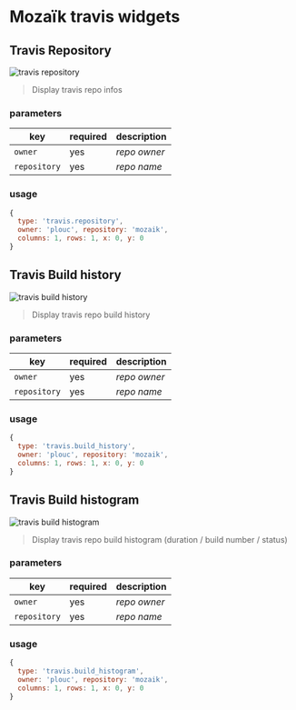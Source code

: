 # Mozaïk travis widgets

## Travis Repository

![travis repository](https://raw.githubusercontent.com/wiki/plouc/mozaik/assets/travis.repository.png)

> Display travis repo infos

### parameters

key          | required | description
-------------|----------|---------------
`owner`      | yes      | *repo owner*
`repository` | yes      | *repo name*

### usage

```javascript
{
  type: 'travis.repository',
  owner: 'plouc', repository: 'mozaik',
  columns: 1, rows: 1, x: 0, y: 0
}
```



## Travis Build history

![travis build history](https://raw.githubusercontent.com/wiki/plouc/mozaik/assets/travis.build_history.png)

> Display travis repo build history

### parameters

key          | required | description
-------------|----------|---------------
`owner`      | yes      | *repo owner*
`repository` | yes      | *repo name*

### usage

```javascript
{
  type: 'travis.build_history',
  owner: 'plouc', repository: 'mozaik',
  columns: 1, rows: 1, x: 0, y: 0
}
```



## Travis Build histogram

![travis build histogram](https://raw.githubusercontent.com/wiki/plouc/mozaik/assets/travis.build_histogram.png)

> Display travis repo build histogram (duration / build number / status)

### parameters

key          | required | description
-------------|----------|---------------
`owner`      | yes      | *repo owner*
`repository` | yes      | *repo name*

### usage

```javascript
{
  type: 'travis.build_histogram',
  owner: 'plouc', repository: 'mozaik',
  columns: 1, rows: 1, x: 0, y: 0
}
```